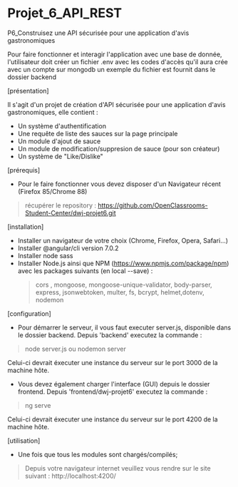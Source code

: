 # Projet_6_API_REST
P6_Construisez une API sécurisée pour une application d'avis gastronomiques

Pour faire fonctionner et interagir l'application avec une base de donnée, l'utilisateur doit créer un fichier .env avec les codes d'accès qu'il aura crée avec un compte sur mongodb un exemple du fichier est fournit dans le dossier backend


[présentation]

Il s'agit d'un projet de création d'API sécurisée pour une application d'avis gastronomiques, elle contient :
- Un système d'authentification
- Une requête de liste des sauces sur la page principale
- Un module d'ajout de sauce
- Un module de modification/suppresion de sauce (pour son créateur)
- Un système de "Like/Dislike"

[prérequis]

- Pour le faire fonctionner vous devez disposer d'un Navigateur récent (Firefox 85/Chrome 88)
> récupérer le repository : https://github.com/OpenClassrooms-Student-Center/dwj-projet6.git

[installation]

- Installer un navigateur de votre choix (Chrome, Firefox, Opera, Safari...)
- Installer @angular/cli version 7.0.2
- Installer node sass
- Installer Node.js ainsi que NPM (https://www.npmjs.com/package/npm) avec les packages suivants (en local --save) :
    > cors , mongoose, mongoose-unique-validator, body-parser, express, jsonwebtoken, multer, fs, bcrypt, helmet,dotenv, nodemon

[configuration]

- Pour démarrer le serveur, il vous faut executer server.js, disponible dans le dossier backend.
Depuis 'backend' executez la commande :
> node server.js ou nodemon server

Celui-ci devrait éxecuter une instance du serveur sur le port 3000 de la machine hôte.

- Vous devez également charger l'interface (GUI) depuis le dossier frontend.
Depuis 'frontend/dwj-projet6' executez la commande :
> ng serve

Celui-ci devrait éxecuter une instance du serveur sur le port 4200 de la machine hôte.

[utilisation]
- Une fois que tous les modules sont chargés/compilés;
> Depuis votre navigateur internet veuillez vous rendre sur le site suivant : http://localhost:4200/
